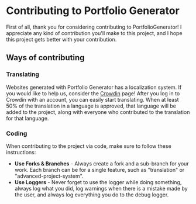 # Contributing to Portfolio Generator

First of all, thank you for considering contributing to PortfolioGenerator! I appreciate any kind of contribution you'll
make to this project, and I hope this project gets better with your contribution.

## Ways of contributing

### Translating

Websites generated with Portfolio Generator has a localization system. If you would like to help us, consider the [Crowdin](https://crowdin.com/project/p-gen)
page! After you log in to Crowdin with an account, you can easily start translating. When at least 50% of the translation
in a language is approved, that language will be added to the project, along with everyone who contributed to the translation
for that language.

### Coding

When contributing to the project via code, make sure to follow these instructions:

* **Use Forks & Branches** - Always create a fork and a sub-branch for your work. Each branch can be for a single feature, such as "translation" or "advanced-project-system".
* **Use Loggers** - Never forget to use the logger while doing something, always log what you did, log warnings when there is a mistake made by the user, and always log everything you do to the debug logger.